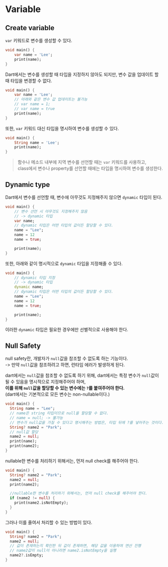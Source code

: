 # Variable

## Create variable
`var` 키워드로 변수를 생성할 수 있다.
```dart
void main() {
    var name = 'Lee';
    print(name);
}
```
Dart에서는 변수를 생성할 때 타입을 지정하지 않아도 되지만, 변수 값을 업데이트 할 때 타입을 변경할 수 없다.
```dart
void main() {
    var name = 'Lee';
    // 아래와 같은 변수 값 업데이트는 불가능
    // var name = 1;
    // var name = true
    print(name);
}
```

또한, `var` 키워드 대신 타입을 명시하여 변수를 생성할 수 있다.
```dart
void main() {
    String name = 'Lee';
    print(name);
}
```

> 함수나 메소드 내부에 지역 변수를 선언할 때는 `var` 키워드를 사용하고,  
> class에서 변수나 property를 선언할 때에는 타입을 명시하여 변수를 생성한다.  

## Dynamic type
Dart에서 변수를 선언할 때, 변수에 아무것도 지정해주지 않으면 `dynamic` 타입이 된다.
```dart
void main() {
    // 변수 선언 시 아무것도 지정해주지 않음
    // -> dynamic 타입
    var name;
    // dynamic 타입은 어떤 타입의 값이든 할당할 수 있다.
    name = "Lee";
    name = 12
    name = true;

    print(name);
}
```

또한, 아래와 같이 명시적으로 `dynamic` 타입을 지정해줄 수 있다.
```dart
void main() {
    // dynamic 타입 지정
    // -> dynamic 타입
    dynamic name;
    // dynamic 타입은 어떤 타입의 값이든 할당할 수 있다.
    name = "Lee";
    name = 12
    name = true;

    print(name);
}
```

이러한 `dynamic` 타입은 필요한 경우에만 선별적으로 사용해야 한다.


## Null Safety
null safety란, 개발자가 `null`값을 참조할 수 없도록 하는 기능이다.  
-> 만약 `null`값을 참조하려고 하면, 런타임 에러가 발생하게 된다.  

dart에서는 `null`값을 참조할 수 없도록 하기 위해, dart에서는 특정 변수가 `null`값이 될 수 있음을 명시적으로 지정해주어야 하며,  
**이를 위해 `null`값을 할당할 수 있는 변수에는 `?`를 붙여주어야 한다.**  
(dart에서는 기본적으로 모든 변수는 non-nullable이다.)  

```dart
void main() {
  String name = "Lee";
  // name은 string 타입이므로 null을 할당할 수 없다.
  // name = null; -> 불가능
  // 변수가 null값을 가질 수 있다고 명시해주는 방법은, 타입 뒤에 ?를 넣어주는 것이다.
  String? name2 = "Park";
  // null값 할당
  name2 = null;
  print(name);
  print(name2);
}
```

nullable한 변수를 처리하기 위해서는, 먼저 null check를 해주어야 한다.  
```dart
void main() {
  String? name2 = "Park";
  name2 = null;
  print(name2);

  //nullable한 변수를 처리하기 위해서는, 먼저 null check를 해주어야 한다.  
  if (name2 != null) {
    print(name2.isNotEmpty);
  }
}
```
그러나 이를 줄여서 처리할 수 있는 방법이 있다.  
```dart
void main() {
  String? name2 = "Park";
  name2 = null;
  // 값이 존재하는지 확인한 뒤 값이 존재하면, 해당 값을 이용하여 연산 진행
  // name2값이 null이 아니라면 name2.isNotEmpty을 실행
  name2?.isEmpty;
}
```